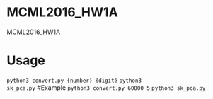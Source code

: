# MCML2016_HW1A
MCML2016_HW1A

# Usage
<code>python3 convert.py {number} {digit}</code>
<code>python3 sk_pca.py</code>
#Example
<code>python3 convert.py 60000 5</code>
<code>python3 sk_pca.py</code>
